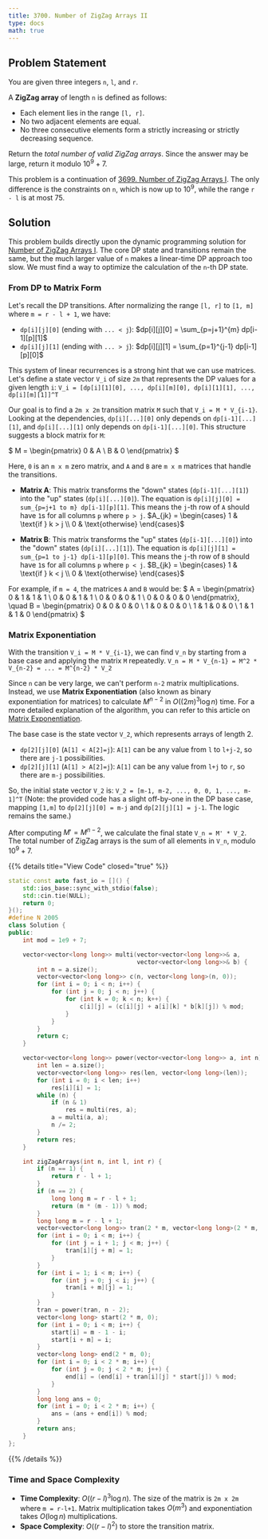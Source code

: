 ```yaml
---
title: 3700. Number of ZigZag Arrays II
type: docs
math: true
---
```


## Problem Statement

You are given three integers `n`, `l`, and `r`.

A **ZigZag array** of length `n` is defined as follows:

- Each element lies in the range `[l, r]`.
- No two adjacent elements are equal.
- No three consecutive elements form a strictly increasing or strictly decreasing sequence.

Return the *total number of valid ZigZag arrays*. Since the answer may be large, return it modulo $10^9 + 7$.

This problem is a continuation of [3699. Number of ZigZag Arrays I](../3699.-number-of-zigzag-arrays-i.md). The only difference is the constraints on `n`, which is now up to $10^9$, while the range `r - l` is at most 75.

## Solution

This problem builds directly upon the dynamic programming solution for [Number of ZigZag Arrays I](../3699.-number-of-zigzag-arrays-i.md). The core DP state and transitions remain the same, but the much larger value of `n` makes a linear-time DP approach too slow. We must find a way to optimize the calculation of the `n`-th DP state.

### From DP to Matrix Form

Let's recall the DP transitions. After normalizing the range `[l, r]` to `[1, m]` where `m = r - l + 1`, we have:
- `dp[i][j][0]` (ending with `... < j`): $dp[i][j][0] = \sum_{p=j+1}^{m} dp[i-1][p][1]$
- `dp[i][j][1]` (ending with `... > j`): $dp[i][j][1] = \sum_{p=1}^{j-1} dp[i-1][p][0]$

This system of linear recurrences is a strong hint that we can use matrices. Let's define a state vector `V_i` of size `2m` that represents the DP values for a given length `i`:
`V_i = [dp[i][1][0], ..., dp[i][m][0], dp[i][1][1], ..., dp[i][m][1]]^T`

Our goal is to find a `2m x 2m` transition matrix `M` such that `V_i = M * V_{i-1}`.
Looking at the dependencies, `dp[i][...][0]` only depends on `dp[i-1][...][1]`, and `dp[i][...][1]` only depends on `dp[i-1][...][0]`. This structure suggests a block matrix for `M`:

$ M = \begin{pmatrix} 0 & A \\ B & 0 \end{pmatrix} $

Here, `0` is an `m x m` zero matrix, and `A` and `B` are `m x m` matrices that handle the transitions.

- **Matrix A**: This matrix transforms the "down" states (`dp[i-1][...][1]`) into the "up" states (`dp[i][...][0]`). The equation is `dp[i][j][0] = sum_{p=j+1 to m} dp[i-1][p][1]`. This means the `j`-th row of `A` should have `1`s for all columns `p` where `p > j`.
  $A_{jk} = \begin{cases} 1 & \text{if } k > j \\ 0 & \text{otherwise} \end{cases}$

- **Matrix B**: This matrix transforms the "up" states (`dp[i-1][...][0]`) into the "down" states (`dp[i][...][1]`). The equation is `dp[i][j][1] = sum_{p=1 to j-1} dp[i-1][p][0]`. This means the `j`-th row of `B` should have `1`s for all columns `p` where `p < j`.
  $B_{jk} = \begin{cases} 1 & \text{if } k < j \\ 0 & \text{otherwise} \end{cases}$

For example, if `m = 4`, the matrices `A` and `B` would be:
$ A = \begin{pmatrix} 0 & 1 & 1 & 1 \\ 0 & 0 & 1 & 1 \\ 0 & 0 & 0 & 1 \\ 0 & 0 & 0 & 0 \end{pmatrix}, \quad B = \begin{pmatrix} 0 & 0 & 0 & 0 \\ 1 & 0 & 0 & 0 \\ 1 & 1 & 0 & 0 \\ 1 & 1 & 1 & 0 \end{pmatrix} $

### Matrix Exponentiation

With the transition `V_i = M * V_{i-1}`, we can find `V_n` by starting from a base case and applying the matrix `M` repeatedly.
`V_n = M * V_{n-1} = M^2 * V_{n-2} = ... = M^{n-2} * V_2`

Since `n` can be very large, we can't perform `n-2` matrix multiplications. Instead, we use **Matrix Exponentiation** (also known as binary exponentiation for matrices) to calculate $M^{n-2}$ in $O((2m)^3 \log n)$ time. For a more detailed explanation of the algorithm, you can refer to this article on [Matrix Exponentiation](https://www.hackerearth.com/practice/notes/matrix-exponentiation-1/).

The base case is the state vector `V_2`, which represents arrays of length 2.
- `dp[2][j][0]` (`A[1] < A[2]=j`): `A[1]` can be any value from `l` to `l+j-2`, so there are `j-1` possibilities.
- `dp[2][j][1]` (`A[1] > A[2]=j`): `A[1]` can be any value from `l+j` to `r`, so there are `m-j` possibilities.

So, the initial state vector `V_2` is:
`V_2 = [m-1, m-2, ..., 0, 0, 1, ..., m-1]^T`
(Note: the provided code has a slight off-by-one in the DP base case, mapping `[1,m]` to `dp[2][j][0] = m-j` and `dp[2][j][1] = j-1`. The logic remains the same.)

After computing $M' = M^{n-2}$, we calculate the final state `V_n = M' * V_2`. The total number of ZigZag arrays is the sum of all elements in `V_n`, modulo $10^9 + 7$.

{{% details title="View Code" closed="true" %}}
```cpp
static const auto fast_io = []() {
    std::ios_base::sync_with_stdio(false);
    std::cin.tie(NULL);
    return 0;
}();
#define N 2005
class Solution {
public:
    int mod = 1e9 + 7;

    vector<vector<long long>> multi(vector<vector<long long>>& a,
                                    vector<vector<long long>>& b) {
        int n = a.size();
        vector<vector<long long>> c(n, vector<long long>(n, 0));
        for (int i = 0; i < n; i++) {
            for (int j = 0; j < n; j++) {
                for (int k = 0; k < n; k++) {
                    c[i][j] = (c[i][j] + a[i][k] * b[k][j]) % mod;
                }
            }
        }
        return c;
    }

    vector<vector<long long>> power(vector<vector<long long>> a, int n) {
        int len = a.size();
        vector<vector<long long>> res(len, vector<long long>(len));
        for (int i = 0; i < len; i++)
            res[i][i] = 1;
        while (n) {
            if (n & 1)
                res = multi(res, a);
            a = multi(a, a);
            n /= 2;
        }
        return res;
    }

    int zigZagArrays(int n, int l, int r) {
        if (n == 1) {
            return r - l + 1;
        }
        if (n == 2) {
            long long m = r - l + 1;
            return (m * (m - 1)) % mod;
        }
        long long m = r - l + 1;
        vector<vector<long long>> tran(2 * m, vector<long long>(2 * m, 0));
        for (int i = 0; i < m; i++) {
            for (int j = i + 1; j < m; j++) {
                tran[i][j + m] = 1;
            }
        }
        for (int i = 1; i < m; i++) {
            for (int j = 0; j < i; j++) {
                tran[i + m][j] = 1;
            }
        }
        tran = power(tran, n - 2);
        vector<long long> start(2 * m, 0);
        for (int i = 0; i < m; i++) {
            start[i] = m - 1 - i;
            start[i + m] = i;
        }
        vector<long long> end(2 * m, 0);
        for (int i = 0; i < 2 * m; i++) {
            for (int j = 0; j < 2 * m; j++) {
                end[i] = (end[i] + tran[i][j] * start[j]) % mod;
            }
        }
        long long ans = 0;
        for (int i = 0; i < 2 * m; i++) {
            ans = (ans + end[i]) % mod;
        }
        return ans;
    }
};
```
{{% /details %}}

### Time and Space Complexity

- **Time Complexity**: $O((r-l)^3 \log n)$. The size of the matrix is `2m x 2m` where `m = r-l+1`. Matrix multiplication takes $O(m^3)$ and exponentiation takes $O(\log n)$ multiplications.
- **Space Complexity**: $O((r-l)^2)$ to store the transition matrix.